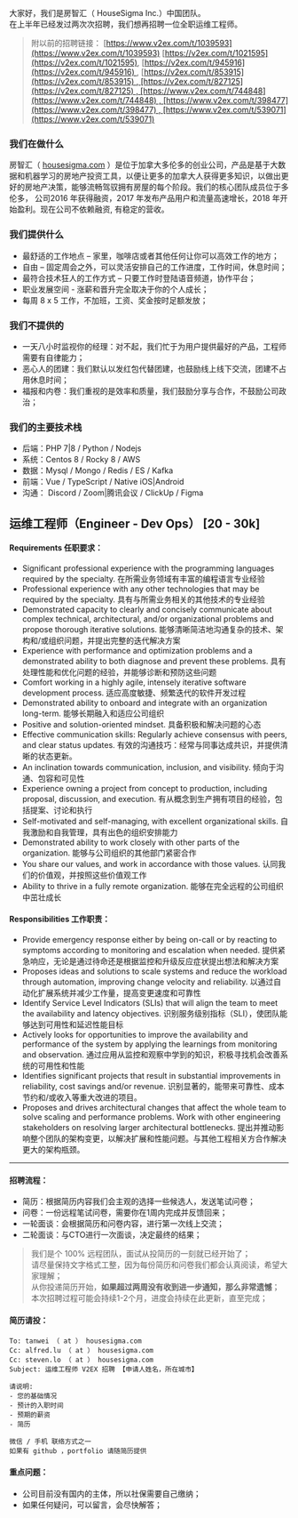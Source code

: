 大家好，我们是房智汇（ HouseSigma Inc.）中国团队。  
在上半年已经发过两次次招聘，我们想再招聘一位全职运维工程师。

> 附以前的招聘链接： [https://www.v2ex.com/t/1039593](https://www.v2ex.com/t/1039593) [https://v2ex.com/t/1021595](https://v2ex.com/t/1021595), [https://v2ex.com/t/945916](https://v2ex.com/t/945916) , [https://v2ex.com/t/853915](https://v2ex.com/t/853915) , [https://v2ex.com/t/827125](https://v2ex.com/t/827125) , [https://www.v2ex.com/t/744848](https://www.v2ex.com/t/744848) , [https://www.v2ex.com/t/398477](https://www.v2ex.com/t/398477) , [https://www.v2ex.com/t/539071](https://www.v2ex.com/t/539071)

### 我们在做什么

房智汇（ [housesigma.com](http://housesigma.com/) ）是位于加拿大多伦多的创业公司，产品是基于大数据和机器学习的房地产投资工具，以便让更多的加拿大人获得更多知识，以做出更好的房地产决策，能够流畅驾驭拥有房屋的每个阶段。我们的核心团队成员位于多伦多， 公司2016 年获得融资，2017 年发布产品用户和流量高速增长，2018 年开始盈利。现在公司不依赖融资, 有稳定的营收。

### 我们提供什么

*   最舒适的工作地点 – 家里，咖啡店或者其他任何让你可以高效工作的地方；
*   自由 – 固定周会之外，可以灵活安排自己的工作进度，工作时间，休息时间；
*   最符合技术狂人的工作方式 – 只要工作时登陆语音频道，协作平台；
*   职业发展空间 - 涨薪和晋升完全取决于你的个人成长；
*   每周 8 x 5 工作，不加班，工资、奖金按时足额发放；

### 我们不提供的

*   一天八小时监视你的经理：对不起，我们忙于为用户提供最好的产品，工程师需要有自律能力；
*   恶心人的团建：我们默认以发红包代替团建，也鼓励线上线下交流，团建不占用休息时间；
*   福报和内卷：我们重视的是效率和质量，我们鼓励分享与合作，不鼓励公司政治；

### 我们的主要技术栈

*   后端：PHP 7|8 / Python / Nodejs
*   系统：Centos 8 / Rocky 8 / AWS
*   数据：Mysql / Mongo / Redis / ES / Kafka
*   前端：Vue / TypeScript / Native iOS|Android 
*   沟通： Discord /  Zoom|腾讯会议 / ClickUp / Figma

## 运维工程师（Engineer - Dev Ops） \[20 - 30k\]

####  Requirements 任职要求：

- Significant professional experience with the programming languages required by the specialty. 在所需业务领域有丰富的编程语言专业经验
- Professional experience with any other technologies that may be required by the specialty. 具有与所需业务相关的其他技术的专业经验
- Demonstrated capacity to clearly and concisely communicate about complex technical, architectural, and/or organizational problems and propose thorough iterative solutions. 能够清晰简洁地沟通复杂的技术、架构和/或组织问题，并提出完整的迭代解决方案
- Experience with performance and optimization problems and a demonstrated ability to both diagnose and prevent these problems. 具有处理性能和优化问题的经验，并能够诊断和预防这些问题
- Comfort working in a highly agile, intensely iterative software development process. 适应高度敏捷、频繁迭代的软件开发过程
- Demonstrated ability to onboard and integrate with an organization long-term. 能够长期融入和适应公司组织
- Positive and solution-oriented mindset. 具备积极和解决问题的心态
- Effective communication skills: Regularly achieve consensus with peers, and clear status updates. 有效的沟通技巧：经常与同事达成共识，并提供清晰的状态更新。
- An inclination towards communication, inclusion, and visibility. 倾向于沟通、包容和可见性
- Experience owning a project from concept to production, including proposal, discussion, and execution. 有从概念到生产拥有项目的经验，包括提案、讨论和执行
- Self-motivated and self-managing, with excellent organizational skills. 自我激励和自我管理，具有出色的组织安排能力
- Demonstrated ability to work closely with other parts of the organization. 能够与公司组织的其他部门紧密合作
- You share our values, and work in accordance with those values. 认同我们的价值观，并按照这些价值观工作
- Ability to thrive in a fully remote organization. 能够在完全远程的公司组织中茁壮成长

#### Responsibilities 工作职责：

- Provide emergency response either by being on-call or by reacting to symptoms according to monitoring and escalation when needed. 提供紧急响应，无论是通过待命还是根据监控和升级反应症状提出想法和解决方案
- Proposes ideas and solutions to scale systems and reduce the workload through automation, improving change velocity and reliability. 以通过自动化扩展系统并减少工作量，提高变更速度和可靠性
- Identify Service Level Indicators (SLIs) that will align the team to meet the availability and latency objectives. 识别服务级别指标（SLI），使团队能够达到可用性和延迟性能目标
- Actively looks for opportunities to improve the availability and performance of the system by applying the learnings from monitoring and observation. 通过应用从监控和观察中学到的知识，积极寻找机会改善系统的可用性和性能
- Identifies significant projects that result in substantial improvements in reliability, cost savings and/or revenue. 识别显著的，能带来可靠性、成本节约和/或收入等重大改进的项目。
- Proposes and drives architectural changes that affect the whole team to solve scaling and performance problems. Work with other engineering stakeholders on resolving larger architectural bottlenecks. 提出并推动影响整个团队的架构变更，以解决扩展和性能问题。与其他工程相关方合作解决更大的架构瓶颈。

* * *

#### 招聘流程：

* 简历：根据简历内容我们会主观的选择一些候选人，发送笔试问卷；
* 问卷：一份远程笔试问卷，需要你在1周内完成并反馈回来；
* 一轮面谈：会根据简历和问卷内容，进行第一次线上交流；
* 二轮面谈：与CTO进行一次面谈，决定最终的结果；

> 我们是个 100% 远程团队，面试从投简历的一刻就已经开始了；  
> 请尽量保持文字格式工整，因为每份简历和问卷我们都会认真阅读，希望大家理解；  
> 从你投递简历开始，**如果超过两周没有收到进一步通知，那么非常遗憾**；  
> 本次招聘过程可能会持续1-2个月，进度会持续在此更新，直至完成；   
 

#### 简历请投：

```plain
To: tanwei （ at ） housesigma.com
Cc: alfred.lu （ at ） housesigma.com
Cc: steven.lo （ at ） housesigma.com
Subject: 运维工程师 V2EX 招聘 【申请人姓名，所在城市】

请说明:
- 您的基础情况
- 预计的入职时间
- 预期的薪资
- 简历

微信 / 手机 联络方式之一
如果有 github ，portfolio 请随简历提供
```

#### 重点问题：
- 公司目前没有国内的主体，所以社保需要自己缴纳；
- 如果任何疑问，可以留言，会尽快解答；
